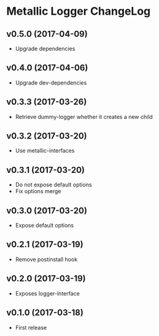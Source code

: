 # Metallic Logger ChangeLog

## v0.5.0 (2017-04-09)

 - Upgrade dependencies


## v0.4.0 (2017-04-06)

 - Upgrade dev-dependencies


## v0.3.3 (2017-03-26)

 - Retrieve dummy-logger whether it creates a new child


## v0.3.2 (2017-03-20)

 - Use metallic-interfaces


## v0.3.1 (2017-03-20)

 - Do not expose default options
 - Fix options merge


## v0.3.0 (2017-03-20)

 - Expose default options


## v0.2.1 (2017-03-19)

 - Remove postinstall hook


## v0.2.0 (2017-03-19)

 - Exposes logger-interface


## v0.1.0 (2017-03-18)

 - First release
